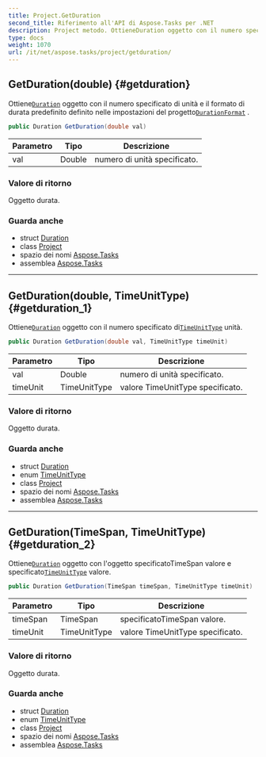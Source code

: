 ```yaml
---
title: Project.GetDuration
second_title: Riferimento all'API di Aspose.Tasks per .NET
description: Project metodo. OttieneDuration oggetto con il numero specificato di unità e il formato di durata predefinito definito nelle impostazioni del progettoDurationFormat .
type: docs
weight: 1070
url: /it/net/aspose.tasks/project/getduration/
---
```

## GetDuration(double) {#getduration}

Ottiene[`Duration`](../../duration/) oggetto con il numero specificato di unità e il formato di durata predefinito definito nelle impostazioni del progetto[`DurationFormat`](../../prj/durationformat/) .

```csharp
public Duration GetDuration(double val)
```

| Parametro | Tipo | Descrizione |
| --- | --- | --- |
| val | Double | numero di unità specificato. |

### Valore di ritorno

Oggetto durata.

### Guarda anche

* struct [Duration](../../duration/)
* class [Project](../)
* spazio dei nomi [Aspose.Tasks](../../project/)
* assemblea [Aspose.Tasks](../../../)

---

## GetDuration(double, TimeUnitType) {#getduration_1}

Ottiene[`Duration`](../../duration/) oggetto con il numero specificato di[`TimeUnitType`](../../timeunittype/) unità.

```csharp
public Duration GetDuration(double val, TimeUnitType timeUnit)
```

| Parametro | Tipo | Descrizione |
| --- | --- | --- |
| val | Double | numero di unità specificato. |
| timeUnit | TimeUnitType | valore TimeUnitType specificato. |

### Valore di ritorno

Oggetto durata.

### Guarda anche

* struct [Duration](../../duration/)
* enum [TimeUnitType](../../timeunittype/)
* class [Project](../)
* spazio dei nomi [Aspose.Tasks](../../project/)
* assemblea [Aspose.Tasks](../../../)

---

## GetDuration(TimeSpan, TimeUnitType) {#getduration_2}

Ottiene[`Duration`](../../duration/) oggetto con l'oggetto specificatoTimeSpan valore e specificato[`TimeUnitType`](../../timeunittype/) valore.

```csharp
public Duration GetDuration(TimeSpan timeSpan, TimeUnitType timeUnit)
```

| Parametro | Tipo | Descrizione |
| --- | --- | --- |
| timeSpan | TimeSpan | specificatoTimeSpan valore. |
| timeUnit | TimeUnitType | valore TimeUnitType specificato. |

### Valore di ritorno

Oggetto durata.

### Guarda anche

* struct [Duration](../../duration/)
* enum [TimeUnitType](../../timeunittype/)
* class [Project](../)
* spazio dei nomi [Aspose.Tasks](../../project/)
* assemblea [Aspose.Tasks](../../../)


